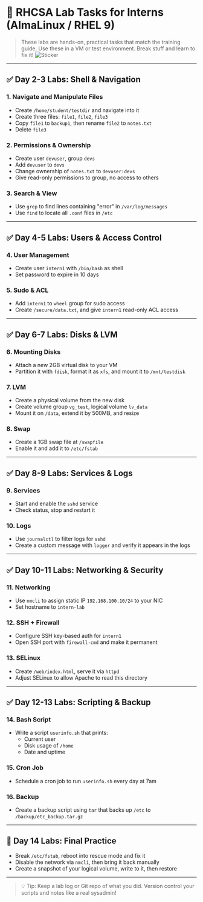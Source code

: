 # 🧪 RHCSA Lab Tasks for Interns (AlmaLinux / RHEL 9)

> These labs are hands-on, practical tasks that match the training guide. Use these in a VM or test environment. Break stuff and learn to fix it!
![Sticker](https://media3.giphy.com/media/v1.Y2lkPTc5MGI3NjExNHQyaTY3YXJkcDdwZ25nczAwZ2R3NnpwbjVycW5sMGN3dmE0Mmt4dSZlcD12MV9pbnRlcm5hbF9naWZfYnlfaWQmY3Q9Zw/phw2emHejeR33WurHU/giphy.gif)
---

## ✅ Day 2-3 Labs: Shell & Navigation

### 1. Navigate and Manipulate Files
- Create `/home/student/testdir` and navigate into it
- Create three files: `file1`, `file2`, `file3`
- Copy `file1` to `backup1`, then rename `file2` to `notes.txt`
- Delete `file3`

### 2. Permissions & Ownership
- Create user `devuser`, group `devs`
- Add `devuser` to `devs`
- Change ownership of `notes.txt` to `devuser:devs`
- Give read-only permissions to group, no access to others

### 3. Search & View
- Use `grep` to find lines containing "error" in `/var/log/messages`
- Use `find` to locate all `.conf` files in `/etc`

---

## ✅ Day 4-5 Labs: Users & Access Control

### 4. User Management
- Create user `intern1` with `/bin/bash` as shell
- Set password to expire in 10 days

### 5. Sudo & ACL
- Add `intern1` to `wheel` group for sudo access
- Create `/secure/data.txt`, and give `intern1` read-only ACL access

---

## ✅ Day 6-7 Labs: Disks & LVM

### 6. Mounting Disks
- Attach a new 2GB virtual disk to your VM
- Partition it with `fdisk`, format it as `xfs`, and mount it to `/mnt/testdisk`

### 7. LVM
- Create a physical volume from the new disk
- Create volume group `vg_test`, logical volume `lv_data`
- Mount it on `/data`, extend it by 500MB, and resize

### 8. Swap
- Create a 1GB swap file at `/swapfile`
- Enable it and add it to `/etc/fstab`

---

## ✅ Day 8-9 Labs: Services & Logs

### 9. Services
- Start and enable the `sshd` service
- Check status, stop and restart it

### 10. Logs
- Use `journalctl` to filter logs for `sshd`
- Create a custom message with `logger` and verify it appears in the logs

---

## ✅ Day 10-11 Labs: Networking & Security

### 11. Networking
- Use `nmcli` to assign static IP `192.168.100.10/24` to your NIC
- Set hostname to `intern-lab`

### 12. SSH + Firewall
- Configure SSH key-based auth for `intern1`
- Open SSH port with `firewall-cmd` and make it permanent

### 13. SELinux
- Create `/web/index.html`, serve it via `httpd`
- Adjust SELinux to allow Apache to read this directory

---

## ✅ Day 12-13 Labs: Scripting & Backup

### 14. Bash Script
- Write a script `userinfo.sh` that prints:
  - Current user
  - Disk usage of `/home`
  - Date and uptime

### 15. Cron Job
- Schedule a cron job to run `userinfo.sh` every day at 7am

### 16. Backup
- Create a backup script using `tar` that backs up `/etc` to `/backup/etc_backup.tar.gz`

---

## 🏁 Day 14 Labs: Final Practice

- Break `/etc/fstab`, reboot into rescue mode and fix it
- Disable the network via `nmcli`, then bring it back manually
- Create a snapshot of your logical volume, write to it, then restore

---

> 💡 Tip: Keep a lab log or Git repo of what you did. Version control your scripts and notes like a real sysadmin!


